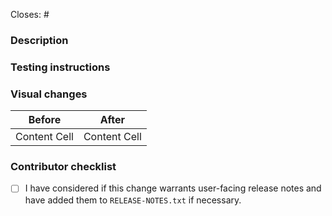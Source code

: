 <!-- Remember about a good descriptive title. -->

Closes: #
<!-- Id number of the GitHub issue this PR addresses. -->

### Description
<!-- Take the time to write a good summary. Why is it needed? What does it do? When fixing bugs try to avoid just writing “See original issue” – clarify what the problem was and how you’ve fixed it. -->

### Testing instructions
<!-- Step by step testing instructions. When necessary break out individual scenarios that need testing, consider including a checklist for the reviewer to go through. -->

### Visual changes
<!-- Include before and after images, videos or gifs when appropriate. -->
| Before       | After        |
|--------------|--------------|
| Content Cell | Content Cell |

### Contributor checklist
- [ ] I have considered if this change warrants user-facing release notes and have added them to `RELEASE-NOTES.txt` if necessary.

<!-- Pull request guidelines: https://github.com/woocommerce/woocommerce-android/blob/develop/docs/pull-request-guidelines.md -->
